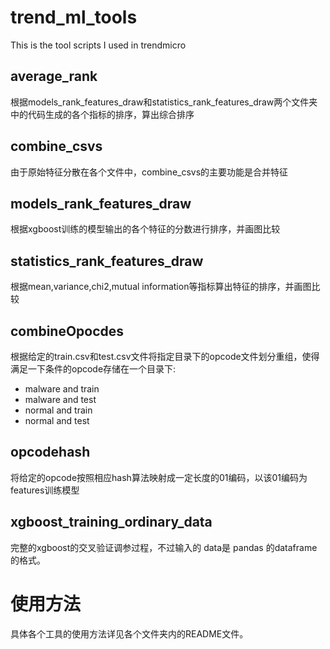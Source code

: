 # trend_ml_tools
This is the tool scripts I used in trendmicro

## average_rank

根据models_rank_features_draw和statistics_rank_features_draw两个文件夹中的代码生成的各个指标的排序，算出综合排序

## combine_csvs

由于原始特征分散在各个文件中，combine_csvs的主要功能是合并特征


## models_rank_features_draw

根据xgboost训练的模型输出的各个特征的分数进行排序，并画图比较

## statistics_rank_features_draw

根据mean,variance,chi2,mutual information等指标算出特征的排序，并画图比较

## combineOpocdes
根据给定的train.csv和test.csv文件将指定目录下的opcode文件划分重组，使得满足一下条件的opcode存储在一个目录下:
- malware and train
- malware and test
- normal and train
- normal and test

## opcodehash
将给定的opcode按照相应hash算法映射成一定长度的01编码，以该01编码为features训练模型

## xgboost_training_ordinary_data
完整的xgboost的交叉验证调参过程，不过输入的 data是 pandas 的dataframe的格式。

# 使用方法
具体各个工具的使用方法详见各个文件夹内的README文件。